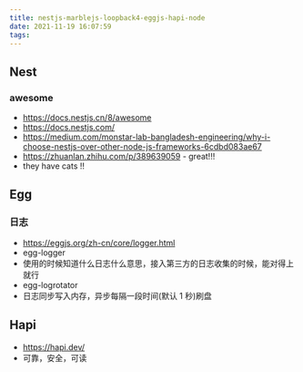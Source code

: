 ```yaml
---
title: nestjs-marblejs-loopback4-eggjs-hapi-node
date: 2021-11-19 16:07:59
tags:
---
```

## Nest
### awesome
- https://docs.nestjs.cn/8/awesome
- https://docs.nestjs.com/
- https://medium.com/monstar-lab-bangladesh-engineering/why-i-choose-nestjs-over-other-node-js-frameworks-6cdbd083ae67
- https://zhuanlan.zhihu.com/p/389639059 - great!!!
- they have cats !!



## Egg

### 日志
- https://eggjs.org/zh-cn/core/logger.html
- egg-logger
- 使用的时候知道什么日志什么意思，接入第三方的日志收集的时候，能对得上就行
- egg-logrotator
- 日志同步写入内存，异步每隔一段时间(默认 1 秒)刷盘


## Hapi
- https://hapi.dev/
- 可靠，安全，可读